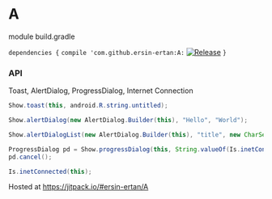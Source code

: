 # A
module build.gradle

`dependencies {`
`compile 'com.github.ersin-ertan:A:` [![Release](https://jitpack.io/v/ersin-ertan/a.svg)](https://jitpack.io/#ersin-ertan/A)
`}`

### API ###
Toast, AlertDialog, ProgressDialog, Internet Connection
```java
Show.toast(this, android.R.string.untitled);

Show.alertDialog(new AlertDialog.Builder(this), "Hello", "World");

Show.alertDialogList(new AlertDialog.Builder(this), "title", new CharSequence[] { "a" }, null);

ProgressDialog pd = Show.progressDialog(this, String.valueOf(Is.inetConnected(this)));
pd.cancel();

Is.inetConnected(this);
```

Hosted at https://jitpack.io/#ersin-ertan/A
